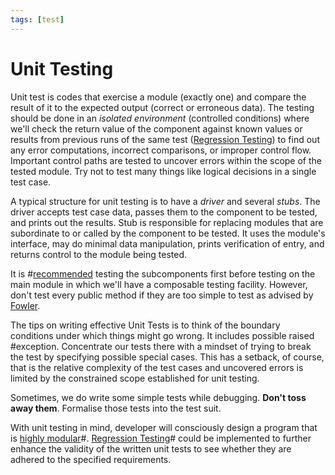 ```yaml
---
tags: [test]
---
```


# Unit Testing

Unit test is codes that exercise a module (exactly one) and compare the result
of it to the expected output (correct or erroneous data). The testing should be
done in an *isolated environment* (controlled conditions) where we'll check the
return value of the component against known values or results from previous runs
of the same test ([Regression Testing](202206201335.md)) to find out any error
computations, incorrect comparisons, or improper control flow. Important control
paths are tested to uncover errors within the scope of the tested module. Try
not to test many things like logical decisions in a single test case.

A typical structure for unit testing is to have a *driver* and several *stubs*.
The driver accepts test case data, passes them to the component to be tested,
and prints out the results. Stub is responsible for replacing modules that are
subordinate to or called by the component to be tested. It uses the module's
interface, may do minimal data manipulation, prints verification of entry, and
returns control to the module being tested.

It is #[recommended](202206201159.md) testing the subcomponents first before
testing on the main module in which we'll have a composable testing facility.
However, don't test every public method if they are too simple to test as
advised by [Fowler](lit/@Fowler1999.md).

The tips on writing effective Unit Tests is to think of the boundary conditions
under which things might go wrong. It includes possible raised #exception.
Concentrate our tests there with a mindset of trying to break the test by
specifying possible special cases. This has a setback, of course, that is the
relative complexity of the test cases and uncovered errors is limited by the
constrained scope established for unit testing.

Sometimes, we do write some simple tests while debugging. **Don't toss away
them**. Formalise those tests into the test suit.

With unit testing in mind, developer will consciously design a program that is
[highly modular](202202041514.md)#. [Regression Testing](202206201335.md)# could
be implemented to further enhance the validity of the written unit tests to see
whether they are adhered to the specified requirements.
